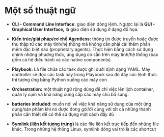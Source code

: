 # **Một số thuật ngữ**

- **CLI  - Command Line Interface:** giao diện dòng lệnh. Ngược lại là **GUI - Graphical User Interface,** là giao diện sử dụng ở dạng đồ họa.



- **Kiến trúc/giải pháp/cơ chế Agentless:** thông tin được truyền hoặc được thu thập từ các máy tính/hệ thống mà không cần phải cài thêm phần mềm đặc biệt nào (proprietary agents). Thực hiện bằng cách sử dụng chính những phương thức, ứng dụng có sẵn trên máy tính/hệ thống (bao gồm cả hệ điều hành và các native components)
 
- **Playbook:** Là file chứa các task được ghi dưới định dạng YAML. Máy controller sẽ đọc các task này trong Playbook sau đó đẩy các lệnh thực thi tương ứng bằng Python xuống các máy con
 
- **Orchestration:** một thuật ngữ rộng dùng để chỉ việc lên lịch container, quản lý cụm và khả năng cung cấp các máy chủ bổ sung.



- **batteries included:** muốn nói về việc khả năng sử dụng của một ứng dụng/sản phẩm khi nó được đóng gói/đi cùng với tất cả những thành phần cần thiết để có thể sử dụng một cách đầy đủ
 
- **Symlink (liên kết tượng trưng)** là các file liên kết trực tiếp đến những file khác. Trong những hệ thống Linux, symlink đóng vai trò là các shortcut
